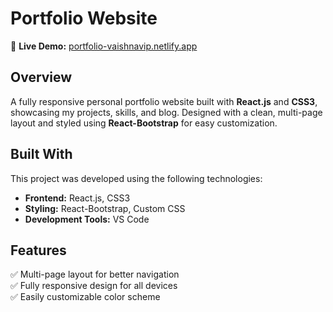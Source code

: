 # **Portfolio Website**

🔗 **Live Demo:** [portfolio-vaishnavip.netlify.app](https://portfolio-vaishnavip.netlify.app/)


## **Overview**  
A fully responsive personal portfolio website built with **React.js** and **CSS3**, showcasing my projects, skills, and blog. Designed with a clean, multi-page layout and styled using **React-Bootstrap** for easy customization.

## **Built With**  
This project was developed using the following technologies:  
- **Frontend:** React.js, CSS3  
- **Styling:** React-Bootstrap, Custom CSS  
- **Development Tools:** VS Code  

## **Features**  
✅ Multi-page layout for better navigation  
✅ Fully responsive design for all devices  
✅ Easily customizable color scheme  

